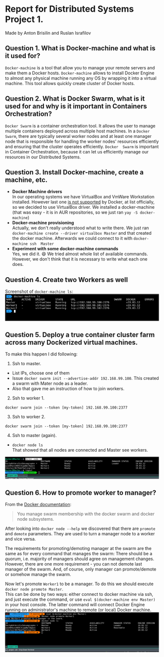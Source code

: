 # Report for Distributed Systems Project 1.
Made by Anton Brisilin and Ruslan Israfilov

## Question 1. What is Docker-machine and what is it used for?

`Docker-machine` is a tool that allow you to manage your remote servers and
make them a Docker hosts. `Docker-machine` allows to install Docker 
Engine to almost any physical machine running any OS by wrapping it into a 
virtual machine.
This tool allows quickly create cluster of Docker hosts.

## Question 2. What is Docker Swarm, what is it used for and why is it important in Containers Orchestration? 
`Docker Swarm` is a container orchestration tool. It allows the user to 
manage multiple containers deployed across multiple host machines.
In a `Docker Swarm`, there are typically several worker nodes and at least 
one manager node that is responsible for handling the worker nodes' resources 
efficiently and ensuring that the cluster operates efficiently. `Docker 
Swarm` is important in Container Orchestration, because it can let us 
efficiently manage our resources in our Distributed Systems.

## Question 3. Install Docker-machine, create a machine, etc.
- **Docker Machine drivers**  
In our operating systems we have VirtualBox and VmWare Workstation installed.
However last one [is not supported](https://docs.docker.com/machine/drivers/) 
by Docker, at list officially, so we decided to use VirtualBox driver.
We installed a docker-machine (that was easy - it is in AUR repositories, 
so we just ran `yay -S docker-machine`)
- **Docker-machine provisioning**  
Actually, we don't really understood what to write there. We just ran 
`docker-machine create --driver virtualbox Master` and that created the 
docker machine. Afterwards we could connect to it with `docker-machine ssh 
Master`
- **Experiment with some docker-machine commands**  
Yes, we did it. 😄 We tried almost whole list of available commands. However,
we don't think that it is necessary to write what each one does.

## Question 4. Create two Workers as well
Screenshot of `docker-machine ls`:
![](q4.png)

## Question 5. Deploy a true container cluster farm across many Dockerized virtual machines.

To make this happen I did following:
1. Ssh to master. 
 - List IPs, choose one of them
 - Issue `docker swarm init --advertise-addr 192.168.99.100`. This created a 
 swarm with Mater node as a leader.
 - Also that gave me an instruction of how to join workers.
2. Ssh to worker 1.
```
docker swarm join --token [my-token] 192.168.99.100:2377
``` 
3. Ssh to worker 2.
```
docker swarm join --token [my-token] 192.168.99.100:2377
``` 
4. Ssh to master (again). 
- `docker node ls`  
 That showed that all nodes are connected and Master see workers.  

![](q5.png)

## Question 6. How to promote worker to manager?
From the [Docker documentation](https://docs.docker.com/engine/swarm/admin_guide/):
> You manage swarm membership with the docker swarm and 
docker node subsystems.  

After looking into `docker node --help` we discovered that 
there are `promote` and `demote` parameters. They are used to
turn a manager node to a worker and vice versa. 

The requirements for promoting/demoting manager at the swarm 
are the same as for every command that manages the swarm:
There should be a _quorum_, i.e. majority of managers should 
agree on management changes.  
However, there are one more requirement - you can not demote 
last manager of the swarm. And, of course, only manager can 
promote/demote or somehow manage the swarm.

Now let's promote `Worker1` to be a manager. To do this we 
should execute `docker node promote Master`.  
This can be done 
by two ways: either connect to docker machine via ssh, and just 
execute the command, or use `eval $(docker-machine env Master)`
in your host console. The latter command will connect Docker 
Engine running on administrator's machine to remote (or local)
Docker machine.  
![](q6.png)